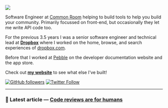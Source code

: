 ![](https://i.imgur.com/sg7sNtw.png)

Software Engineer at [Common Room](https://commonroom.io) helping to build tools to help you build your community. Primarily focussed on front-end, but occasionally they let me write API code too.

For the previous 3.5 years I was a senior software engineer and technical lead at **[Dropbox](https://dropbox.com)** where I worked on the home, browse, and search experiences of [dropbox.com](https://dropbox.com/h).

Before that I worked at [Pebble](https://en.wikipedia.org/wiki/Pebble_(watch)) on the developer documentation website and the app store.

Check out **[my website](https://matthewtole.com)** to see what else I've built!

[![GitHub followers](https://img.shields.io/github/followers/matthewtole?style=for-the-badge)](https://github.com/matthewtole) [![Twitter Follow](https://img.shields.io/twitter/follow/matthewtole?style=for-the-badge)](https://twitter.com/matthewtole)

---

### 📘 Latest article &mdash; **[Code reviews are for humans](https://matthewtole.com/articles/code-reviews-are-for-humans/)**
